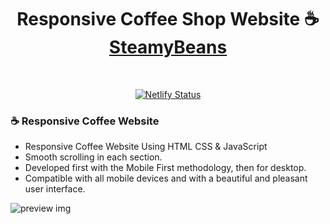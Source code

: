<h1 align="center">
  Responsive Coffee Shop Website ☕<br/>
  <a href="https://java-junction.netlify.app" target="_blank">SteamyBeans</a>
</h1>

<br/>
<p align="center">
  <a href="https://steamy-beans-ts.netlify.app/" target="_blank">
    <img src="https://api.netlify.com/api/v1/badges/ac95dc32-745f-48e2-8e2f-5795d50b580f/deploy-status" alt="Netlify Status" />
  </a>
</p>

### ☕ Responsive Coffee Website

- Responsive Coffee Website Using HTML CSS & JavaScript
- Smooth scrolling in each section.
- Developed first with the Mobile First methodology, then for desktop.
- Compatible with all mobile devices and with a beautiful and pleasant user interface.

![preview img](/src//preview.png)
